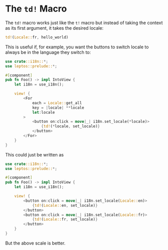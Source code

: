 # The `td!` Macro

The `td!` macro works just like the `t!` macro but instead of taking the context as its first argument, it takes the desired locale:

```rust
td!(Locale::fr, hello_world)
```

This is useful if, for example, you want the buttons to switch locale to always be in the language they switch to:

```rust
use crate::i18n::*;
use leptos::prelude::*;

#[component]
pub fn Foo() -> impl IntoView {
    let i18n = use_i18n();

    view! {
        <For
            each = Locale::get_all
            key = |locale| **locale
            let:locale
        >
            <button on:click = move|_| i18n.set_locale(*locale)>
                {td!(*locale, set_locale)}
            </button>
        </For>
    }
}
```

This could just be written as

```rust
use crate::i18n::*;
use leptos::prelude::*;

#[component]
pub fn Foo() -> impl IntoView {
    let i18n = use_i18n();

    view! {
        <button on:click = move|_| i18n.set_locale(Locale::en)>
            {td!(Locale::en, set_locale)}
        </button>
        <button on:click = move|_| i18n.set_locale(Locale::fr)>
            {td!(Locale::fr, set_locale)}
        </button>
    }
}
```

But the above scale is better.
